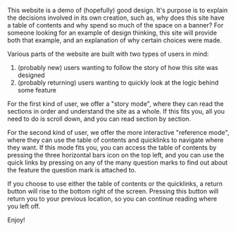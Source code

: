 This website is a demo of (hopefully) good design. It's purpose is to explain the decisions involved in its own creation, such as, why does this site have a table of contents and why spend so much of the space on a banner? For someone looking for an example of design thinking, this site will provide both that example, and an explanation of why certain choices were made.

Various parts of the website are built with two types of users in mind:
1. (probably new) users wanting to follow the story of how this site was designed
2. (probably returning) users wanting to quickly look at the logic behind some feature

For the first kind of user, we offer a "story mode", where they can read the sections in order and understand the site as a whole.
If this fits you, all you need to do is scroll down, and you can read section by section.

For the second kind of user, we offer the more interactive "reference mode", where they can use the table of contents and quicklinks to navigate where they want.
If this mode fits you, you can access the table of contents by pressing the three horizontal bars icon on the top left, and you can use the quick links by pressing on any of the many question marks to find out about the feature the question mark is attached to.

If you choose to use either the table of contents or the quicklinks, a return button will rise to the bottom right of the screen. Pressing this button will return you to your previous location, so you can continue reading where you left off.

Enjoy!


